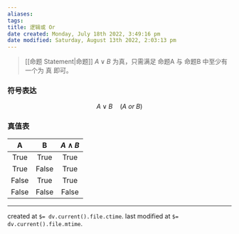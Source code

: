 ```yaml
---
aliases: 
tags: 
title: 逻辑或 Or
date created: Monday, July 18th 2022, 3:49:16 pm
date modified: Saturday, August 13th 2022, 2:03:13 pm
---
```


> [[命题 Statement|命题]] $A \vee B$ 为真，只需满足 命题A 与 命题B 中至少有一个为 真 即可。

### 符号表达
$$ A \vee B \quad (A\ or\ B) $$
### 真值表
|   A   |   B   | $A \wedge B$ |
|:-----:|:-----:|:------------:|
| True  | True  |     True     |
| True  | False |     True     |
| False | True  |     True     |
| False | False  |     False     |



---

created at `$= dv.current().file.ctime`.
last modified at `$= dv.current().file.mtime`.